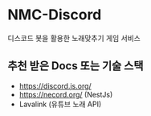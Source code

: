 # NMC-Discord
디스코드 봇을 활용한 노래맞추기 게임 서비스

## 추천 받은 Docs 또는 기술 스택
- https://discord.js.org/
- https://necord.org/ (NestJs)
- Lavalink (유튜브 노래 API)
